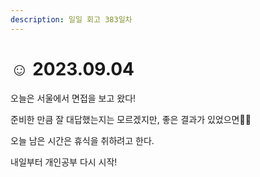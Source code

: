 ```yaml
---
description: 일일 회고 383일차
---
```


# ☺ 2023.09.04

오늘은 서울에서 면접을 보고 왔다!

준비한 만큼 잘 대답했는지는 모르겠지만, 좋은 결과가 있었으면🙏🏻

오늘 남은 시간은 휴식을 취하려고 한다.

내일부터 개인공부 다시 시작!
